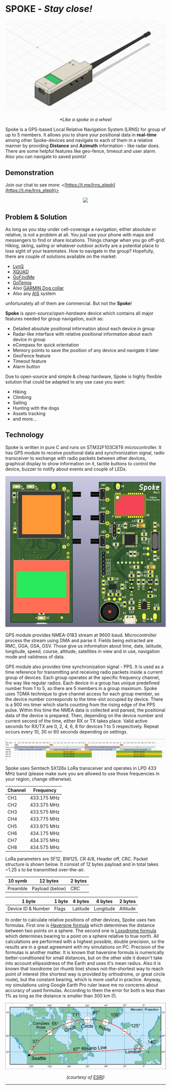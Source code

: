 # **SPOKE** - _Stay close!_

<p align="center">
  <img src="Pictures/Spoke_render.jpg">
</p>

<p align="center">
  <i>*Like a spoke in a wheel</i>
</p>

Spoke is a GPS-based Local Relative Navigation System (LRNS) for group of up to 5 members. It allows you to share your positional data in **real-time** among other Spoke-devices and navigate to each of them in a relative manner by providing **Distance** and **Azimuth** information - like radar does. There are some helpful features like geo-fence, timeout and user alarm.  Also you can navigate to saved points!





## Demonstration

Join our chat to see more: <[https://t.me/lrns_eleph](https://t.me/lrns_eleph)>


<p align="center">
  <img src="Pictures/Spokes_blink.gif">
</p>




## Problem & Solution

As long as you stay under cell-coverage a navigation, either absolute or relative, is not a problem at all. You just use your phone with maps and messengers to find or share locations. Things change when you go off-grid. Hiking, skiing, sailing or whatever outdoor activity are a potential place to lose sight of your teammates. How to navigate in the group? Hopefully, there are couple of solutions available on the market:

* [LynQ](https://lynqme.com/pages/dev-consumer)
* [XQUAD](https://www.indiegogo.com/projects/xquad-smart-location-tracking-without-phones#/)
* [GoFindMe](https://www.indiegogo.com/projects/gofindme-a-gps-tracker-works-without-cell-service/#/)
* [GoTenna](https://gotennamesh.com/products/mesh)
* Also [GARMIN Dog collar](https://buy.garmin.com/en-US/US/c12522-p1.html)
* Also any [AIS](https://en.wikipedia.org/wiki/Automatic_identification_system) system

unfortunately all of them are commercial. But not the **Spoke**! 

**Spoke** is _open-source/open-hardware_ device which contains all major features needed for group navigation, such as:

* Detailed absolute positional information about each device in group
* Radar-like interface with relative positional information about each device in group
* eCompass for quick orientation
* Memory points to save the position of any device and navigate it later
* GeoFence feature
* Timeout feature
* Alarm button

Due to open-source and simple & cheap hardware, Spoke is highly flexible solution that could be adapted to any use case you want:

* Hiking
* Climbing
* Sailing
* Hunting with the dogs
* Assets tracking
* and more...







## Technology

Spoke is written in pure C and runs on STM32F103C8T6 microcontroller. It has GPS module to receive positional data and synchronization signal, radio transceiver to exchange with radio packets between other devices, graphical display to show information on it, tactile buttons to control the device, buzzer to notify about events and couple of LEDs.


<p align="center">
  <img src="Pictures/Spoke_rev1_pcb.png">
</p>


GPS module provides NMEA-0183 stream at 9600 baud. Microcontroller process the stream using DMA and parse it. Fields being extracted are RMC, GGA, GSA, GSV. Those give us information about time, date, latitude, longitude, speed, course, altitude, satellites in view and in use, navigation mode and validness of data.

GPS module also provides time synchronization signal - PPS. It is used as a time reference for transmitting and receiving radio packets inside a current group of devices. Each group operates at the specific frequency channel, the way like regular radios. Each device in a group has unique predefined number from 1 to 5, so there are 5 members in a group maximum. Spoke uses TDMA technique to give channel access for each group member, so the device number corresponds to the time-slot occupied by device. There is a 900 ms timer which starts counting from the rising edge of the PPS pulse. Within this time the NMEA data is collected and parsed, the positional data of the device is prepared. Then, depending on the device number and current second of the time, either RX or TX takes place. Valid active seconds for RX/TX are 0, 2, 4, 6, 8 for devices 1 to 5 respectively. Repeat occurs every 10, 30 or 60 seconds depending on settings.



<p align="center">
  <img src="Pictures/lora_tdma_struct.png">
</p>



Spoke uses Semtech SX126x LoRa transceiver and operates in LPD 433 MHz band (please make sure you are allowed to use those frequencies in your region, change otherwise). 



| Channel | Frequency    |
|---------|--------------|
| CH1     | 433.175 MHz  |
| CH2     | 433.375 MHz  |
| CH3     | 433.575 MHz  |
| CH4     | 433.775 MHz  |
| CH5     | 433.975 MHz  |
| CH6     | 434.175 MHz  |
| CH7     | 434.375 MHz  |
| CH8     | 434.575 MHz  |



LoRa parameters are SF12, BW125, CR 4/8, Header off, CRC. Packet structure is shown below. It consist of 12 bytes payload and in total takes ~1.25 s to be transmitted over-the-air.


| 10 symb  |    12 bytes     | 2 bytes |
|----------|-----------------|---------|
| Preamble | Payload (below) | CRC     |


|       1 byte       | 1 byte | 4 bytes  |  4 bytes  | 2 bytes  |
|--------------------|--------|----------|-----------|----------|
| Device ID & Number | Flags  | Latitude | Longitude | Altitude |


In order to calculate relative positions of other devices, Spoke uses two formulas. First one is [Haversine formula](https://en.wikipedia.org/wiki/Haversine_formula) which determines the distance between two points on a sphere. The second one is [Loxodrome formula](https://en.wikipedia.org/wiki/Rhumb_line) which determines bearing to a point on a sphere relative to true north. All calculations are performed with a highest possible, double precision, so the results are in a great agreement with my simulations on PC. Precision of the formulas is another matter. It is known that haversine formula is numerically better-conditioned for small distances, but on the other side it doesn't take into account ellipsoidness of the Earth and uses it's mean radius. Also it is known that loxodrome (or rhumb line) shows not-the-shortest way to reach point of interest (the shortest way is provided by orthodrome, or great circle route), but the constant bearing, which is more useful in practice. Anyway, my simulations using Google Earth Pro ruler leave me no concerns about accuracy of used formulas. According to them the error for both is less than 1% as long as the distance is smaller than 300 km (!).

![Mercator](Pictures/Mercator_projection.png)

<p align="center">
  <i>(courtesy of <a href="https://www.esri.com/arcgis-blog/products/product/mapping/mercators-500th-birthday/">ESRI</a>)</i>
</p>

---
